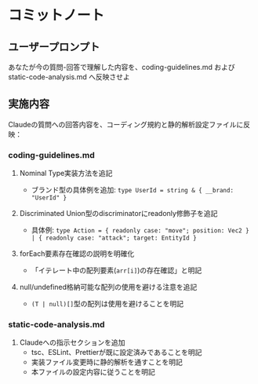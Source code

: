 # コミットノート

## ユーザープロンプト

あなたが今の質問-回答で理解した内容を、coding-guidelines.md および static-code-analysis.md へ反映させよ

## 実施内容

Claudeの質問への回答内容を、コーディング規約と静的解析設定ファイルに反映：

### coding-guidelines.md
1. Nominal Type実装方法を追記
   - ブランド型の具体例を追加: `type UserId = string & { __brand: "UserId" }`

2. Discriminated Union型のdiscriminatorにreadonly修飾子を追記
   - 具体例: `type Action = { readonly case: "move"; position: Vec2 } | { readonly case: "attack"; target: EntityId }`

3. forEach要素存在確認の説明を明確化
   - 「イテレート中の配列要素(`arr[i]`)の存在確認」と明記

4. null/undefined格納可能な配列の使用を避ける注意を追記
   - `(T | null)[]`型の配列は使用を避けることを明記

### static-code-analysis.md
1. Claudeへの指示セクションを追加
   - tsc、ESLint、Prettierが既に設定済みであることを明記
   - 実装ファイル変更時に静的解析を通すことを明記
   - 本ファイルの設定内容に従うことを明記